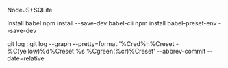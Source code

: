 NodeJS+SQLite

Install babel
npm install --save-dev babel-cli
npm install babel-preset-env --save-dev

git log : git log --graph --pretty=format:'%Cred%h%Creset -%C(yellow)%d%Creset %s %Cgreen(%cr)%Creset' --abbrev-commit --date=relative